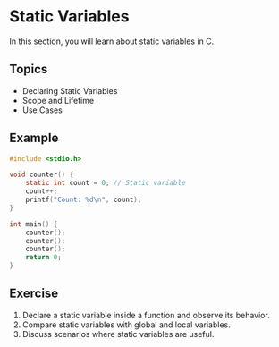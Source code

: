 # Static Variables

In this section, you will learn about static variables in C.

## Topics

- Declaring Static Variables
- Scope and Lifetime
- Use Cases

## Example

```c
#include <stdio.h>

void counter() {
    static int count = 0; // Static variable
    count++;
    printf("Count: %d\n", count);
}

int main() {
    counter();
    counter();
    counter();
    return 0;
}
```

## Exercise

1. Declare a static variable inside a function and observe its behavior.
2. Compare static variables with global and local variables.
3. Discuss scenarios where static variables are useful.